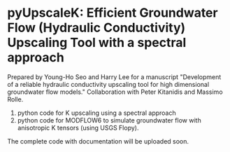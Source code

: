 # pyUpscaleK: Efficient Groundwater Flow (Hydraulic Conductivity) Upscaling Tool with a spectral approach

Prepared by Young-Ho Seo and Harry Lee for a manuscript "Development of a reliable hydraulic conductivity upscaling tool for high dimensional groundwater flow models." Collaboration with Peter Kitanidis and Massimo Rolle.

1. python code for K upscaling using a spectral approach
1. python code for MODFLOW6 to simulate groundwater flow with anisotropic K tensors (using USGS Flopy). 

The complete code with documentation will be uploaded soon.
